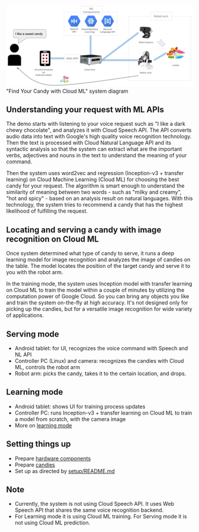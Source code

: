 ![](./setup/image/demo_overview.png)
"Find Your Candy with Cloud ML" system diagram

## Understanding your request with ML APIs
The demo starts with listening to your voice request such as "I like a dark chewy chocolate", and analyzes it with Cloud Speech API. The API converts audio data into text with Google's high quality voice recognition technology. Then the text is processed with Cloud Natural Language API and its syntactic analysis so that the system can extract what are the important verbs, adjectives and nouns in the text to understand the meaning of your command.

Then the system uses word2vec and regression (Inception-v3 + transfer learning) on Cloud Machine Learning (Cloud ML) for choosing the best candy for your request. The algorithm is smart enough to understand the similarity of meaning between two words - such as "milky and creamy", "hot and spicy" - based on an analysis result on natural languages. With this technology, the system tries to recommend a candy that has the highest likelihood of fulfilling the request.

## Locating and serving a candy with image recognition on Cloud ML
Once system determined what type of candy to serve, it runs a deep learning model for image recognition and analyzes the image of candies on the table. The model locates the position of the target candy and serve it to you with the robot arm.

In the training mode, the system uses Inception model with transfer learning on Cloud ML to train the model within a couple of minutes by utilizing the computation power of Google Cloud. So you can bring any objects you like and train the system on-the-fly at high accuracy. It's not designed only for picking up the candies, but for a versatile image recognition for wide variety of applications.

## Serving mode
- Android tablet: for UI, recognizes the voice command with Speech and NL API
- Controller PC (Linux) and camera: recognizes the candies with Cloud ML, controls the robot arm
- Robot arm: picks the candy, takes it to the certain location, and drops.

## Learning mode
- Android tablet: shows UI for training process updates
- Controller PC: runs Inception-v3 + transfer learning on Cloud ML to train a model from scratch, with the camera image
- More on [learning mode](/setup/demo_script.md)

## Setting things up
- Prepare [hardware components](./setup/requirements.md)
- Prepare [candies](./setup/candidate_candies.md)
- Set up as directed by [setup/README.md](./setup/README.md)

## Note
- Currently, the system is not using Cloud Speech API. It uses Web Speech API that shares the same voice recognition backend.
- For Learning mode it is using Cloud ML training. For Serving mode it is not using Cloud ML prediction.
